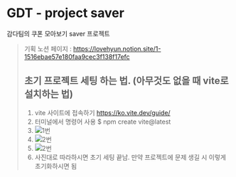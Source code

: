 # GDT - project saver
감다팀의 쿠폰 모아보기 saver 프로젝트

> 기획 노션 페이지 : https://lovehyun.notion.site/1-1516ebae57e180faa9cec3f138f17efc
> ## 초기 프로젝트 세팅 하는 법. (아무것도 없을 때 vite로 설치하는 법)
> 1. vite 사이트에 접속하기 https://ko.vite.dev/guide/
> 2. 터미널에서 명령어 사용 $ npm create vite@latest
> 3.  ![1번](image/1번.png)
> 4.  ![2번](image/2번.png)
> 4.  ![2번](image/3번.png)
> 5.   사진대로 따라하시면 초기 세팅 끝남. 만약 프로젝트에 문제 생길 시 이렇게 초기화하시면 됨
